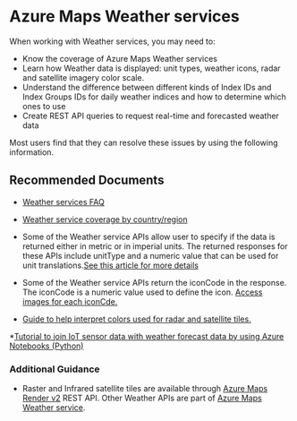 <properties
  pagetitle="Azure Maps Weather services"
  service=""
  resource=""
  ms.author="v-stharr"
  selfhelptype="Generic"
  supporttopicids="32784216"
  resourcetags=""
  productpesids="16335"
  cloudenvironments="public,fairfax,ussec,usnat"
  articleid="22ac2b77-0d3d-4eb5-8d82-70820908547a"
  ownershipid="AzureIot_AzureMaps" />
# Azure Maps Weather services

When working with Weather services, you may need to:
- Know the coverage of Azure Maps Weather services
- Learn how Weather data is displayed: unit types, weather icons, radar and satellite imagery color scale.
- Understand the difference between different kinds of Index IDs and Index Groups IDs for daily weather indices and how to determine which ones to use 
- Create REST API queries to request real-time and forecasted weather data

Most users find that they can resolve these issues by using the following information.

## **Recommended Documents**

* [Weather services FAQ]( https://docs.microsoft.com/azure/azure-maps/weather-services-faq)

* [Weather service coverage by country/region]( https://docs.microsoft.com/azure/azure-maps/weather-coverage)

* Some of the Weather service APIs allow user to specify if the data is returned either in metric or in imperial units. The returned responses for these APIs include unitType and a numeric value that can be used for unit translations.[See this article for more details]( https://docs.microsoft.com/azure/azure-maps/weather-services-concepts#unit-types)

* Some of the Weather service APIs return the iconCode in the response. The iconCode is a numeric value used to define the icon. [Access images for each iconCde.](https://docs.microsoft.com/azure/azure-maps/weather-services-concepts#weather-icons)

*  [Guide to help interpret colors used for radar and satellite tiles.](https://docs.microsoft.com/azure/azure-maps/weather-services-concepts#radar-and-satellite-imagery-color-scale)

*[Tutorial to join IoT sensor data with weather forecast data by using Azure Notebooks (Python)]( https://docs.microsoft.com/azure/azure-maps/weather-service-tutorial)

### **Additional Guidance**

* Raster and Infrared satellite tiles are available through [Azure Maps Render v2](https://docs.microsoft.com/rest/api/maps/renderv2) REST API. Other Weather APIs are part of [Azure Maps Weather service](https://docs.microsoft.com/rest/api/maps/weather).